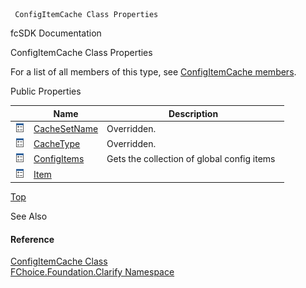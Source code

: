 ﻿     ConfigItemCache Class Properties                                                   

fcSDK Documentation

ConfigItemCache Class Properties

For a list of all members of this type, see [ConfigItemCache members](fcSDK~FChoice.Foundation.Clarify.ConfigItemCache_members.md).

Public Properties

|   | Name | Description |
| --- | --- | --- |
| ![Public Property](dotnetimages/publicProperty.png) | [CacheSetName](fcSDK~FChoice.Foundation.Clarify.ConfigItemCache~CacheSetName.md) | Overridden.    |
| ![Public Property](dotnetimages/publicProperty.png) | [CacheType](fcSDK~FChoice.Foundation.Clarify.ConfigItemCache~CacheType.md) | Overridden.    |
| ![Public Property](dotnetimages/publicProperty.png) | [ConfigItems](fcSDK~FChoice.Foundation.Clarify.ConfigItemCache~ConfigItems.md) | Gets the collection of global config items   |
| ![Public Property](dotnetimages/publicProperty.png) | [Item](fcSDK~FChoice.Foundation.Clarify.ConfigItemCache~Item.md) |   |

[Top](#top)

See Also

#### Reference

[ConfigItemCache Class](fcSDK~FChoice.Foundation.Clarify.ConfigItemCache.md)  
[FChoice.Foundation.Clarify Namespace](fcSDK~FChoice.Foundation.Clarify_namespace.md)